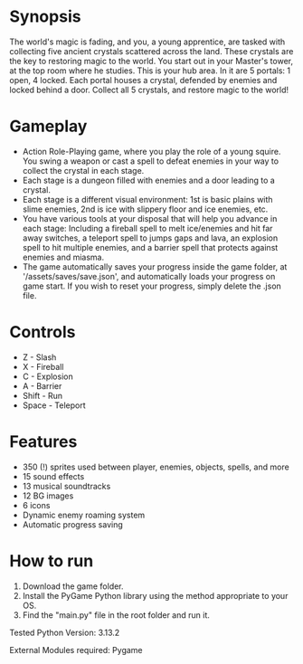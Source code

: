 # Synopsis
The world's magic is fading, and you, a young apprentice, are tasked with collecting five ancient crystals scattered across the land. These crystals are the key to restoring magic to the world. You start out in your Master's tower, at the top room where he studies. This is your hub area. In it are 5 portals: 1 open, 4 locked. Each portal houses a crystal, defended by enemies and locked behind a door. Collect all 5 crystals, and restore magic to the world!

# Gameplay
- Action Role-Playing game, where you play the role of a young squire. You swing a weapon or cast a spell to defeat enemies in your way to collect the crystal in each stage. 
- Each stage is a dungeon filled with enemies and a door leading to a crystal. 
- Each stage is a different visual environment: 1st is basic plains with slime enemies, 2nd is ice with slippery floor and ice enemies, etc.
- You have various tools at your disposal that will help you advance in each stage: Including a fireball spell to melt ice/enemies and hit far away switches, a teleport spell to jumps gaps and lava, an explosion spell to hit multiple enemies, and a barrier spell that protects against enemies and miasma.
- The game automatically saves your progress inside the game folder, at '/assets/saves/save.json', and automatically loads your progress on game start. If you wish to reset your progress, simply delete the .json file.

# Controls
- Z - Slash
- X - Fireball
- C - Explosion
- A - Barrier
- Shift - Run
- Space - Teleport

# Features
- 350 (!) sprites used between player, enemies, objects, spells, and more
- 15 sound effects
- 13 musical soundtracks
- 12 BG images
- 6 icons
- Dynamic enemy roaming system
- Automatic progress saving

# How to run
1. Download the game folder.
2. Install the PyGame Python library using the method appropriate to your OS.
3. Find the "main.py" file in the root folder and run it.

Tested Python Version:
3.13.2

External Modules required:
Pygame
